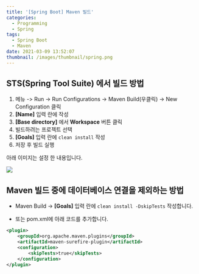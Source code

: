 ```yaml
---
title: '[Spring Boot] Maven 빌드'
categories:
  - Programming
  - Spring
tags:
  - Spring Boot
  - Maven
date: 2021-03-09 13:52:07
thumbnail: /images/thumbnail/spring.png
---
```


## STS(Spring Tool Suite) 에서 빌드 방법

1. 메뉴 -> Run -> Run Configurations -> Maven Build(우클릭) -> New Configuration 클릭
2. **[Name]** 입력 란에 작성
3. **[Base directory]** 에서 **Workspace** 버튼 클릭
4. 빌드하려는 프로젝트 선택
5. **[Goals]** 입력 란에 `clean install` 작성
6. 저장 후 빌드 실행

아래 이미지는 설정 한 내용입니다.

![](/images/springboot/maven_build.png)

## Maven 빌드 중에 데이터베이스 연결을 제외하는 방법

- Maven Build -> **[Goals]** 입력 란에 `clean install -DskipTests` 작성합니다.

- 또는 pom.xml에 아래 코드를 추가합니다.

```xml
<plugin>
    <groupId>org.apache.maven.plugins</groupId>
    <artifactId>maven-surefire-plugin</artifactId>
    <configuration>
        <skipTests>true</skipTests>
    </configuration>
</plugin>
```
